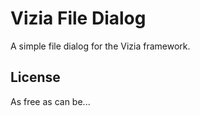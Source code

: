 # Vizia File Dialog

A simple file dialog for the Vizia framework.

## License

As free as can be...